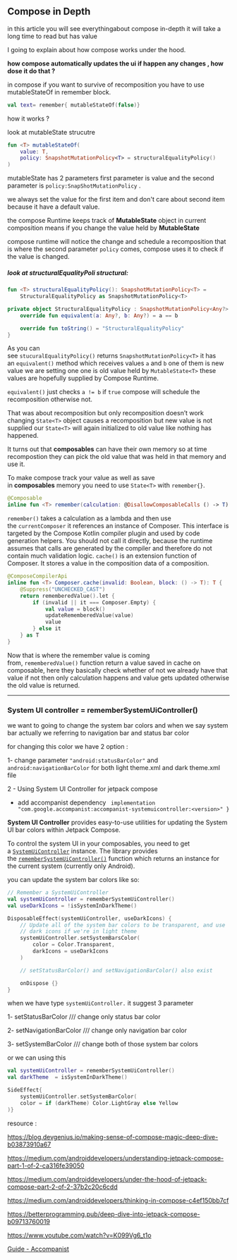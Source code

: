 ## Compose in Depth

in this article you will see everythingabout compose in-depth  it will take a long time to read  but has value

I going to explain about how compose works under the hood.

**how compose automatically updates the ui if happen any changes , how dose it do that ?**

in compose if you want to survive of recomposition you have to  use mutableStateOf in remember block.

```kt
val text= remember{ mutableStateOf(false)}
```

how it works ?

look at mutableState strucutre 

```kt
fun <T> mutableStateOf(
    value: T,
    policy: SnapshotMutationPolicy<T> = structuralEqualityPolicy()
)
```

mutableState has 2 parameters first  parameter is value and the second parameter  is `policy:SnapShotMutationPolicy` .

we always set the value for the first item and don't care about second item because it have a default value.

the compose Runtime keeps track of **MutableState** object in current composition means if you change the value held by **MutableState**

compose runtime will notice the change and schedule a recomposition that is where the second parameter `policy` comes, compose uses it to check if the value is changed.

##### look at structuralEqualityPoli structural:

```kt
fun <T> structuralEqualityPolicy(): SnapshotMutationPolicy<T> =
    StructuralEqualityPolicy as SnapshotMutationPolicy<T>

private object StructuralEqualityPolicy : SnapshotMutationPolicy<Any?> {
    override fun equivalent(a: Any?, b: Any?) = a == b

    override fun toString() = "StructuralEqualityPolicy"
}
```

As you can see `stucuralEqualityPolicy()` returns `SnapshotMutationPolicy<T>` it has an `equivalent()` method which receives values `a` and `b` one of them is new value we are setting one one is old value held by `MutableState<T>` these values are hopefully supplied by Compose Runtime.

`equivalent()` just checks `a != b` if `true` compose will schedule the recomposition otherwise not. 

That was about recomposition but only recomposition doesn’t work changing `State<T>` object causes a recomposition but new value is not supplied our `State<T>` will again initialized to old value like nothing has happened.

It turns out that **composables** can have their own memory so at time recompostion they can pick the old value that was held in that memory and use it.

To make compose track your value as well as save in **composables** memory you need to use `State<T>` with `remember{}`.

```kt
@Composable
inline fun <T> remember(calculation: @DisallowComposableCalls () -> T): T = currentComposer.cache(false, calculation)
```

`remember()` takes a calculation as a lambda and then use the `currentComposer` it references an instance of Composer. This interface is targeted by the Compose Kotlin compiler plugin and used by code generation helpers. You should not call it directly, because the runtime assumes that calls are generated by the compiler and therefore do not contain much validation logic. `cache()` is an extension function of Composer. It stores a value in the composition data of a composition.

```kt
@ComposeCompilerApi
inline fun <T> Composer.cache(invalid: Boolean, block: () -> T): T {
    @Suppress("UNCHECKED_CAST")
    return rememberedValue().let {
        if (invalid || it === Composer.Empty) {
            val value = block()
            updateRememberedValue(value)
            value
        } else it
    } as T
}
```

Now that is where the remember value is coming from, `rememberedValue()` function return a value saved in cache on composable, here they basically check whether of not we already have that value if not then only calculation happens and value gets updated otherwise the old value is returned.

----

### System UI controller   = rememberSystemUiController()



we want to going to change the system bar colors and when we say system bar actually we referring to navigation bar and status bar color 

for changing this color we have 2 option :

1- change parameter `"android:statusBarColor"` and `android:navigationBarColor`  for both  light theme.xml and dark theme.xml file 



2 - Using System UI Controller for jetpack compose 

- add  accompanist dependency ` implementation "com.google.accompanist:accompanist-systemuicontroller:<version>" }`

**System UI Controller** provides easy-to-use utilities for updating the System UI bar colors within Jetpack Compose.

To control the system UI in your composables, you need to get a [`SystemUiController`](https://google.github.io/accompanist/api/systemuicontroller/systemuicontroller/com.google.accompanist.systemuicontroller/-system-ui-controller/) instance. The library provides the [`rememberSystemUiController()`](https://google.github.io/accompanist/api/systemuicontroller/systemuicontroller/com.google.accompanist.systemuicontroller/remember-system-ui-controller.html) function which returns an instance for the current system (currently only Android).

you can update the system bar colors like so:

```kt
// Remember a SystemUiController
val systemUiController = rememberSystemUiController()
val useDarkIcons = !isSystemInDarkTheme()

DisposableEffect(systemUiController, useDarkIcons) {
    // Update all of the system bar colors to be transparent, and use
    // dark icons if we're in light theme
    systemUiController.setSystemBarsColor(
        color = Color.Transparent,
        darkIcons = useDarkIcons
    )

    // setStatusBarColor() and setNavigationBarColor() also exist

    onDispose {}
}
```

when we have type `systemUiController.`  it suggest 3 parameter 

1- setStatusBarColor                     /// change only status bar color 

2- setNavigationBarColor            /// change only navigation bar color

3- setSystemBarColor /// change both of those system bar colors



or we can using this

```kt
val systemUiController = rememberSystemUiController()
val darkTheme  = isSystemInDarkTheme()

SideEffect{
    systemUiController.setSystemBarColor(
    color = if (darkTheme) Color.LightGray else Yellow
)}
```



















































resource :

https://blog.devgenius.io/making-sense-of-compose-magic-deep-dive-b03873910a67

https://medium.com/androiddevelopers/understanding-jetpack-compose-part-1-of-2-ca316fe39050

https://medium.com/androiddevelopers/under-the-hood-of-jetpack-compose-part-2-of-2-37b2c20c6cdd

https://medium.com/androiddevelopers/thinking-in-compose-c4ef150bb7cf

https://betterprogramming.pub/deep-dive-into-jetpack-compose-b09713760019

https://www.youtube.com/watch?v=K099Vg6_t1o

[Guide - Accompanist](https://google.github.io/accompanist/systemuicontroller/)
